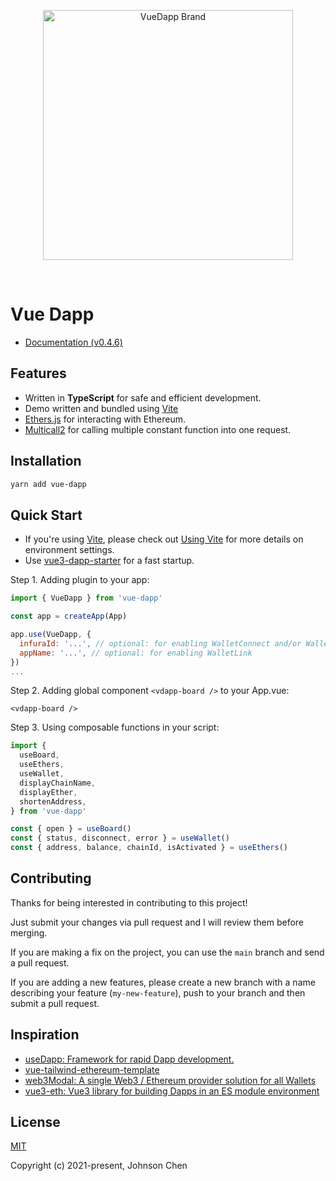 <p align="center">
  <a href="https://github.com/chnejohnson/vue-dapp/blob/main/demo/src/assets/logo.png">
    <img src="https://github.com/chnejohnson/vue-dapp/blob/main/demo/src/assets/logo.png" alt="VueDapp Brand" style="max-width:100%;" width="400">
  </a>
</p>

<br />

# Vue Dapp

- [Documentation (v0.4.6)](https://vue-dapp-docs.netlify.app/)

## Features

- Written in **TypeScript** for safe and efficient development.
- Demo written and bundled using [Vite](https://github.com/vitejs/vite)
- [Ethers.js](https://docs.ethers.io/v5/) for interacting with Ethereum.
- [Multicall2](https://github.com/makerdao/multicall) for calling multiple constant function into one request.

## Installation

```bash
yarn add vue-dapp
```

## Quick Start

- If you're using [Vite](https://vitejs.dev/), please check out [Using Vite](https://vue-dapp-docs.netlify.app/using-vite.html) for more details on environment settings.
- Use [vue3-dapp-starter](https://github.com/chnejohnson/vue3-dapp-starter) for a fast startup.

Step 1. Adding plugin to your app:

```javascript
import { VueDapp } from 'vue-dapp'

const app = createApp(App)

app.use(VueDapp, {
  infuraId: '...', // optional: for enabling WalletConnect and/or WalletLink
  appName: '...', // optional: for enabling WalletLink
})
...
```

Step 2. Adding global component `<vdapp-board />` to your App.vue:

```vue
<vdapp-board />
```

Step 3. Using composable functions in your script:

```js
import {
  useBoard,
  useEthers,
  useWallet,
  displayChainName,
  displayEther,
  shortenAddress,
} from 'vue-dapp'

const { open } = useBoard()
const { status, disconnect, error } = useWallet()
const { address, balance, chainId, isActivated } = useEthers()
```

## Contributing

Thanks for being interested in contributing to this project!

Just submit your changes via pull request and I will review them before merging.

If you are making a fix on the project, you can use the `main` branch and send a pull request.

If you are adding a new features, please create a new branch with a name describing your feature (`my-new-feature`), push to your branch and then submit a pull request.

## Inspiration

- [useDapp: Framework for rapid Dapp development.](https://github.com/EthWorks/useDApp)
- [vue-tailwind-ethereum-template](https://github.com/ScopeLift/vue-tailwind-ethereum-template)
- [web3Modal: A single Web3 / Ethereum provider solution for all Wallets](https://github.com/Web3Modal/web3modal)
- [vue3-eth: Vue3 library for building Dapps in an ES module environment](https://github.com/samatechtw/vue3-eth)

## License

[MIT](https://opensource.org/licenses/MIT)

Copyright (c) 2021-present, Johnson Chen

```

```
